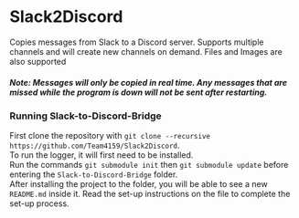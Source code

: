 # Slack2Discord
Copies messages from Slack to a Discord server. Supports multiple channels and will create new channels on demand. Files and Images are also supported<br>
##### Note: Messages will only be copied in real time. Any messages that are missed while the program is down will not be sent after restarting.

### Running Slack-to-Discord-Bridge
First clone the repository with `git clone --recursive https://github.com/Team4159/Slack2Discord`.<br>
To run the logger, it will first need to be installed.<br>
Run the commands `git submodule init` then `git submodule update` before entering the `Slack-to-Discord-Bridge` folder.<br>
After installing the project to the folder, you will be able to see a new `README.md` inside it. Read the set-up instructions on the file to complete the set-up process.

